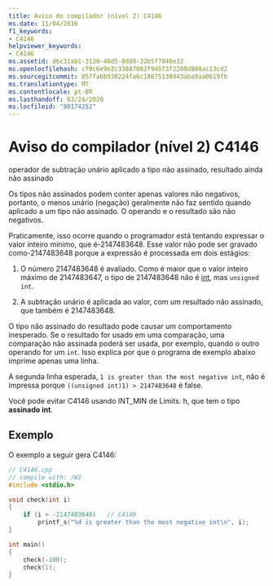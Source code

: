 ```yaml
---
title: Aviso do compilador (nível 2) C4146
ms.date: 11/04/2016
f1_keywords:
- C4146
helpviewer_keywords:
- C4146
ms.assetid: d6c31ab1-3120-40d5-8d80-32b5f7046e32
ms.openlocfilehash: cf0c6e9e2c33887082f945f3f2200d808ac13cd2
ms.sourcegitcommit: 857fa6b530224fa6c18675138043aba9aa0619fb
ms.translationtype: MT
ms.contentlocale: pt-BR
ms.lasthandoff: 03/24/2020
ms.locfileid: "80174252"
---
```

# <a name="compiler-warning-level-2-c4146"></a>Aviso do compilador (nível 2) C4146

operador de subtração unário aplicado a tipo não assinado, resultado ainda não assinado

Os tipos não assinados podem conter apenas valores não negativos, portanto, o menos unário (negação) geralmente não faz sentido quando aplicado a um tipo não assinado. O operando e o resultado são não negativos.

Praticamente, isso ocorre quando o programador está tentando expressar o valor inteiro mínimo, que é-2147483648. Esse valor não pode ser gravado como-2147483648 porque a expressão é processada em dois estágios:

1. O número 2147483648 é avaliado. Como é maior que o valor inteiro máximo de 2147483647, o tipo de 2147483648 não é [int](../../c-language/integer-types.md), mas `unsigned int`.

1. A subtração unário é aplicada ao valor, com um resultado não assinado, que também é 2147483648.

O tipo não assinado do resultado pode causar um comportamento inesperado. Se o resultado for usado em uma comparação, uma comparação não assinada poderá ser usada, por exemplo, quando o outro operando for um `int`. Isso explica por que o programa de exemplo abaixo imprime apenas uma linha.

A segunda linha esperada, `1 is greater than the most negative int`, não é impressa porque `((unsigned int)1) > 2147483648` é false.

Você pode evitar C4146 usando INT_MIN de Limits. h, que tem o tipo **assinado int**.

## <a name="example"></a>Exemplo

O exemplo a seguir gera C4146:

```cpp
// C4146.cpp
// compile with: /W2
#include <stdio.h>

void check(int i)
{
    if (i > -2147483648)   // C4146
        printf_s("%d is greater than the most negative int\n", i);
}

int main()
{
    check(-100);
    check(1);
}
```
